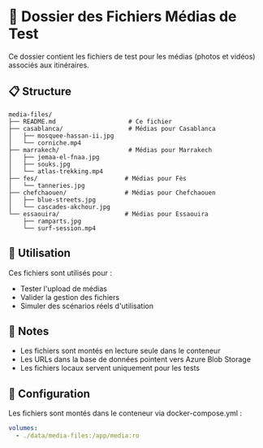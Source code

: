# 📁 Dossier des Fichiers Médias de Test

Ce dossier contient les fichiers de test pour les médias (photos et vidéos) associés aux itinéraires.

## 📋 Structure

```
media-files/
├── README.md                    # Ce fichier
├── casablanca/                  # Médias pour Casablanca
│   ├── mosquee-hassan-ii.jpg
│   └── corniche.mp4
├── marrakech/                   # Médias pour Marrakech
│   ├── jemaa-el-fnaa.jpg
│   ├── souks.jpg
│   └── atlas-trekking.mp4
├── fes/                        # Médias pour Fès
│   └── tanneries.jpg
├── chefchaouen/                # Médias pour Chefchaouen
│   ├── blue-streets.jpg
│   └── cascades-akchour.jpg
└── essaouira/                  # Médias pour Essaouira
    ├── ramparts.jpg
    └── surf-session.mp4
```

## 🎯 Utilisation

Ces fichiers sont utilisés pour :
- Tester l'upload de médias
- Valider la gestion des fichiers
- Simuler des scénarios réels d'utilisation

## 📝 Notes

- Les fichiers sont montés en lecture seule dans le conteneur
- Les URLs dans la base de données pointent vers Azure Blob Storage
- Les fichiers locaux servent uniquement pour les tests

## 🔧 Configuration

Les fichiers sont montés dans le conteneur via docker-compose.yml :
```yaml
volumes:
  - ./data/media-files:/app/media:ro
```
